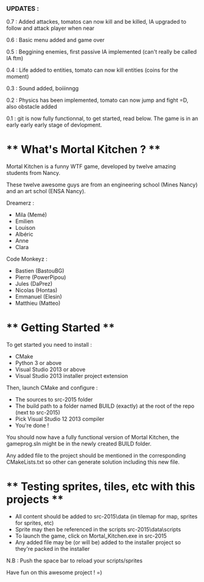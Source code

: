 ### UPDATES :

0.7 : Added attackes, tomatos can now kill and be killed, IA upgraded to follow and attack player when near

0.6 : Basic menu added and game over

0.5 : Beggining enemies, first passive IA implemented (can't really be called IA ftm)

0.4 : Life added to entities, tomato can now kill entities (coins for the moment)

0.3 : Sound added, boiiinngg

0.2 : Physics has been implemented, tomato can now jump and fight =D, also obstacle added

0.1 : git is now fully functionnal, to get started, read below. The game is in an early early early stage of devlopment.


# ** What's Mortal Kitchen ? ** 

Mortal Kitchen is a funny WTF game, developed by twelve amazing students from Nancy.

These twelve awesome guys are from an engineering school (Mines Nancy) and an art schol (ENSA Nancy).

Dreamerz :
  * Mila (Memé)
  * Emilien
  * Louison
  * Albéric
  * Anne
  * Clara

Code Monkeyz :
  * Bastien (BastouBG)
  * Pierre (PowerPipou)
  * Jules (DaPrez)
  * Nicolas (Hontas)
  * Emmanuel (Elesin)
  * Matthieu (Matteo)

 
# ** Getting Started **
 
To get started you need to install : 
  * CMake
  * Python 3 or above
  * Visual Studio 2013 or above
  * Visual Studio 2013 installer project extension
 
Then, launch CMake and configure :
  * The sources to src-2015 folder
  * The build path to a folder named BUILD (exactly) at the root of the repo (next to src-2015)
  * Pick Visual Studio 12 2013 compiler
  * You're done !
 
You should now have a fully functional version of Mortal Kitchen, the gameprog.sln might be in the newly created BUILD folder.

Any added file to the project should be mentioned in the corresponding CMakeLists.txt so other can generate solution including this new file. 
 
# ** Testing sprites, tiles, etc with this projects **
 
  * All content should be added to src-2015\data (in tilemap for map, sprites for sprites, etc)
  * Sprite may then be referenced in the scripts src-2015\data\scripts
  * To launch the game, click on Mortal_Kitchen.exe in src-2015
  * Any added file may be (or will be) added to the installer project so they're packed in the installer
 
N.B : Push the space bar to reload your scripts/sprites
 
Have fun on this awesome project ! =)
 
 

